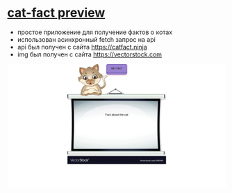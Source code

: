 # [cat-fact preview](https://xant1.github.io/cat-fact/)
- простое приложение для получение фактов о котах
- использован асинхронный fetch запрос на api
- api был получен с сайта https://catfact.ninja
- img был получен с сайта https://vectorstock.com
 
![gif](https://github.com/Xant1/cat-fact/blob/gh-pages/gif.gif)
